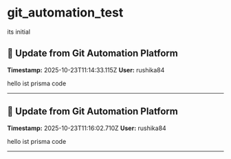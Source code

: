 # git_automation_test

its initial


## 🤖 Update from Git Automation Platform

**Timestamp:** 2025-10-23T11:14:33.115Z
**User:** rushika84

hello ist prisma code

---


## 🤖 Update from Git Automation Platform

**Timestamp:** 2025-10-23T11:16:02.710Z
**User:** rushika84

hello ist prisma code

---
